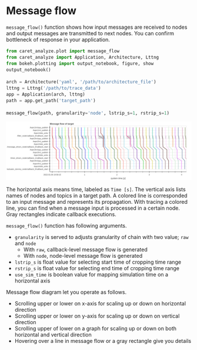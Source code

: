 # Message flow

`message_flow()` function shows how input messages are received to nodes and output messages are transmitted to next nodes. You can confirm bottleneck of response in your application.

```python
from caret_analyze.plot import message_flow
from caret_analyze import Application, Architecture, Lttng
from bokeh.plotting import output_notebook, figure, show
output_notebook()

arch = Architecture('yaml', '/path/to/architecture_file')
lttng = Lttng('/path/to/trace_data')
app = Application(arch, lttng)
path = app.get_path('target_path')

message_flow(path, granularity='node', lstrip_s=1, rstrip_s=1)
```

![message_flow](../../imgs/message_flow_sample.png)

The horizontal axis means time, labeled as `Time [s]`.
The vertical axis lists names of nodes and topics in a target path. A colored line is corresponded to an input message and represents its propagation. With tracing a colored line, you can find when a message input is processed in a certain node.
Gray rectangles indicate callback executions.

`message_flow()` function has following arguments.

- `granularity` is served to adjusts granularity of chain with two value; `raw` and `node`
  - With `raw`, callback-level message flow is generated
  - With `node`, node-level message flow is generated
- `lstrip_s` is float value for selecting start time of cropping time range
- `rstrip_s` is float value for selecting end time of cropping time range
- `use_sim_time` is boolean value for mapping simulation time on a horizontal axis

Message flow diagram let you operate as follows.

- Scrolling upper or lower on x-axis for scaling up or down on horizontal direction
- Scrolling upper or lower on y-axis for scaling up or down on vertical direction
- Scrolling upper of lower on a graph for scaling up or down on both horizontal and vertical direction
- Hovering over a line in message flow or a gray rectangle give you details

